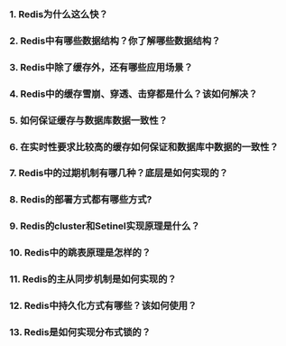 ### 1. Redis为什么这么快？

### 2. Redis中有哪些数据结构？你了解哪些数据结构？

### 3. Redis中除了缓存外，还有哪些应用场景？

### 4. Redis中的缓存雪崩、穿透、击穿都是什么？该如何解决？

### 5. 如何保证缓存与数据库数据一致性？

### 6. 在实时性要求比较高的缓存如何保证和数据库中数据的一致性？

### 7. Redis中的过期机制有哪几种？底层是如何实现的？

### 8. Redis的部署方式都有哪些方式?

### 9. Redis的cluster和Setinel实现原理是什么？

### 10. Redis中的跳表原理是怎样的？

### 11. Redis的主从同步机制是如何实现的？

### 12. Redis中持久化方式有哪些？该如何使用？

### 13. Redis是如何实现分布式锁的？

